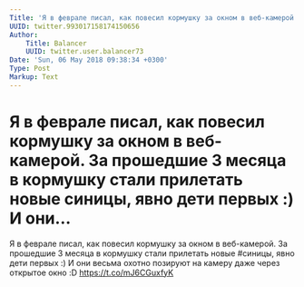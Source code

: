 ```yaml
---
Title: 'Я в феврале писал, как повесил кормушку за окном в веб-камерой.  За прошедшие 3 месяца в кормушку стали прилетать новые синицы, явно дети первых :) И они…'
UUID: twitter.993017158174150656
Author:
    Title: Balancer
    UUID: twitter.user.balancer73
Date: 'Sun, 06 May 2018 09:38:34 +0300'
Type: Post
Markup: Text
---
```


# Я в феврале писал, как повесил кормушку за окном в веб-камерой.  За прошедшие 3 месяца в кормушку стали прилетать новые синицы, явно дети первых :) И они…

Я в феврале писал, как повесил кормушку за окном в
веб-камерой.  За прошедшие 3 месяца в кормушку стали
прилетать новые #синицы, явно дети первых :) И они весьма
охотно позируют на камеру даже через открытое окно :D
https://t.co/mJ6CGuxfyK